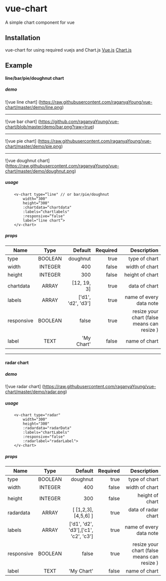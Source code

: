 # vue-chart
A simple chart component for vue

## Installation
vue-chart for using required vuejs and Chart.js 
[Vue.js](http://vuejs.org)
[Chart.js](http://www.chartjs.org/docs/)


##  Example
#### line/bar/pie/doughnut chart
##### demo
![vue line chart] (https://raw.githubusercontent.com/raganyaYoung/vue-chart/master/demo/line.png) 
***
![vue bar chart] (https://github.com/raganyaYoung/vue-chart/blob/master/demo/bar.png?raw=true) 
***
![vue pie chart] (https://raw.githubusercontent.com/raganyaYoung/vue-chart/master/demo/pie.png) 
***
![vue doughnut chart] (https://raw.githubusercontent.com/raganyaYoung/vue-chart/master/demo/doughnut.png) 

#####  usage
```
    <v-chart type=“line" // or bar/pie/doughnut 
		width=“300"
		height=“300"
		:chartdata=“chartdata"
		:labels=“chartlabels"
		:responsive=“false"
		label="line chart”>
	</v-chart>
```
##### props
| Name          | Type     | Default | Required | Description     |
| ------------- |:--------:| -------:| --------:| ------------:|
| type  | BOOLEAN  |doughnut | true     | type of chart    |
| width   | INTEGER  | 400   | false     | width of chart     |
| height | INTEGER  | 300    | false     | height of chart  | 
| chartdata | ARRAY  | [12, 19, 3]    |true     | data of chart  |
| labels | ARRAY  | ['d1', 'd2', 'd3']     | true     | name of every data note  |
| responsive | BOOLEAN  | false    | true     | resize your chart (false means can resize )  |
| label | TEXT  | 'My Chart'    | false     | name of chart  |
 
 ***
#### radar chart
##### demo
![vue radar chart] (https://raw.githubusercontent.com/raganyaYoung/vue-chart/master/demo/radar.png)

#####  usage
```
    <v-chart type="radar"
		width="300"
		height="300"
		:radardata="radarData"
		:labels="chartLabels"
		:responsive="false"
		:radarlabel="radarLabel">
	</v-chart>
```
##### props
| Name          | Type     | Default | Required | Description     |
| ------------- |:--------:| -------:| --------:| ------------:|
| type  | BOOLEAN  |doughnut | true     | type of chart    |
| width   | INTEGER  | 400   | false     | width of chart     |
| height | INTEGER  | 300    | false     | height of chart  | 
| radardata | ARRAY  | [ [1,2,3], [4,5,6] ]    |true     | data of radar chart  |
| labels | ARRAY  | ['d1', 'd2', 'd3'],['c1', 'c2', 'c3']     | true     | name of every data note  |
| responsive | BOOLEAN  | false    | true     | resize your chart (false means can resize )  |
| label | TEXT  | 'My Chart'    | false     | name of chart  |
 
 
 
